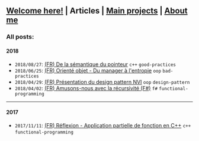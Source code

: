 ## [Welcome here!](index.md) | Articles | [Main projects](projects.md) | [About me](about.md)

### All posts:

#### 2018
- `2018/08/27`: [(FR) De la sémantique du pointeur](articles/fr/semantique_pointeur.md) `c++` `good-practices`
- `2018/06/25`: [(FR) Orienté objet - Du manager à l'entropie](articles/fr/manager.md) `oop` `bad-practices`
- `2018/04/29`: [(FR) Présentation du design pattern NVI](articles/fr/nvi.md) `oop` `design-pattern`
- `2018/04/02`: [(FR) Amusons-nous avec la récursivité (F#)](articles/fr/recursivite.md) `f#` `functional-programming`

---

#### 2017
- `2017/11/11`: [(FR) Réflexion - Application partielle de fonction en C++](articles/fr/curryfication_cpp.md) `c++` `functional-programming`

